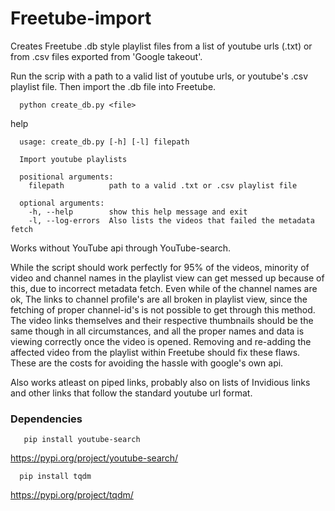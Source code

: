 # Freetube-import
Creates Freetube .db style playlist files from a list of youtube urls (.txt) or from .csv files exported from 'Google takeout'.

Run the scrip with a path to a valid list of youtube urls, or youtube's .csv playlist file. Then import the .db file into Freetube.

      python create_db.py <file>

help

      usage: create_db.py [-h] [-l] filepath

      Import youtube playlists

      positional arguments:
        filepath          path to a valid .txt or .csv playlist file

      optional arguments:
        -h, --help        show this help message and exit
        -l, --log-errors  Also lists the videos that failed the metadata fetch

Works without YouTube api through YouTube-search. 

While the script should work perfectly for 95% of the videos, minority of video and channel names in the playlist view can get messed up because of this, due to incorrect metadata fetch. Even while of the channel names are ok, The links to channel profile's are all broken in playlist view, since the fetching of proper channel-id's is not possible to get through this method. The video links themselves and their respective thumbnails should be the same though in all circumstances, and all the proper names and data is viewing correctly once the video is opened. Removing and re-adding the affected video from the playlist within Freetube should fix these flaws. 
These are the costs for avoiding the hassle with google's own api.

Also works atleast on piped links, probably also on lists of Invidious links and other links that follow the standard youtube url format.

###  Dependencies 

       pip install youtube-search
https://pypi.org/project/youtube-search/

      pip install tqdm
https://pypi.org/project/tqdm/
